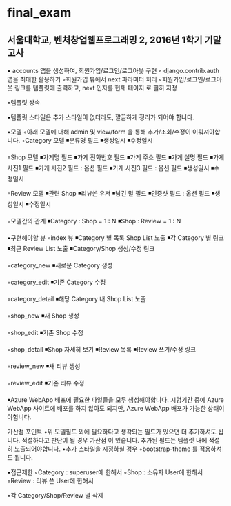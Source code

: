 # final_exam
## 서울대학교, 벤처창업웹프로그래밍 2, 2016년 1학기 기말고사


• accounts  앱을 생성하여, 회원가입/로그인/로그아웃 구현
◦ django.contrib.auth  앱을 최대한 활용하기
◦회원가입 뷰에서 next 파라미터 처리
◦회원가입/로그인/로그아웃 링크를 템플릿에 출력하고,  next  인자를  현재 페이지 로 필히 지정


•템플릿 상속


•템플릿 스타일은 추가 스타일이 없더라도, 깔끔하게 정리가 되어야 합니다.


•모델
◦아래 모델에 대해 admin 및 view/form 을 통해 추가/조회/수정이 이뤄져야합니다.
◦Category 모델 ◾분류명 필드
◾생성일시
◾수정일시

◦Shop 모델 ◾가게명 필드
◾가게 전화번호 필드
◾가게 주소 필드
◾가게 설명 필드
◾가게 사진1 필드
◾가게 사진2 필드 : 옵션 필드
◾가게 사진3 필드 : 옵션 필드
◾생성일시
◾수정일시

◦Review 모델 ◾관련 Shop
◾리뷰쓴 유저
◾남긴 말 필드
◾인증샷 필드 : 옵션 필드
◾생성일시
◾수정일시

◦모델간의 관계 ◾Category : Shop = 1 : N
◾Shop : Review = 1 : N



•구현해야할 뷰
◦index 뷰 ◾Category 별 목록 Shop List 노출
◾각 Category 별 링크
◾최근 Review List 노출
◾Category/Shop 생성/수정 링크

◦category_new ◾새로운 Category 생성

◦category_edit ◾기존 Category 수정

◦category_detail ◾해당 Category 내 Shop List 노출

◦shop_new ◾새 Shop 생성

◦shop_edit ◾기존 Shop 수정

◦shop_detail ◾Shop 자세히 보기
◾Review 목록
◾Review 쓰기/수정 링크

◦review_new ◾새 리뷰 생성

◦review_edit ◾기존 리뷰 수정



•Azure WebApp 배포에 필요한 파일들을 모두 생성해야합니다. 시험기간 중에 Azure WebApp 사이트에 배포를 하지 않아도 되지만, Azure WebApp 배포가 가능한 상태여야합니다.


가산점 포인트
•위 모델필드 외에 필요하다고 생각되는 필드가 있으면 더 추가하셔도 됩니다. 적절하다고 판단이 될 경우  가산점 이 있습니다. 추가된 필드는 템플릿 내에 적절히 노출되어야합니다.
•추가 스타일을 지정하실 경우 ◦bootstrap-theme 를 적용하셔도 됩니다.

•접근제한 ◦Category : superuser에 한해서
◦Shop : 소유자 User에 한해서
◦Review : 리뷰 쓴 User에 한해서

•각 Category/Shop/Review 별 삭제
